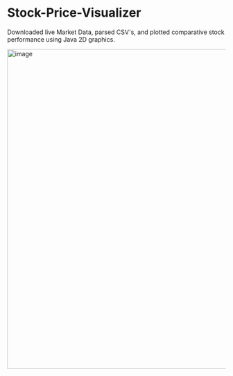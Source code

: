 # Stock-Price-Visualizer
Downloaded live Market Data, parsed CSV's, and plotted comparative stock performance using Java 2D graphics.

<img width="977" height="736" alt="image" src="https://github.com/user-attachments/assets/7985667e-2aa2-4c45-9246-55421e531490" />
